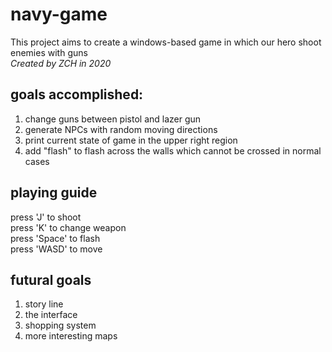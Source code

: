 # navy-game
This project aims to create a windows-based game in which our hero shoot enemies with guns  
*Created by ZCH in 2020*  
## goals accomplished:  
  1. change guns between pistol and lazer gun
  2. generate NPCs with random moving directions
  3. print current state of game in the upper right region
  4. add "flash" to flash across the walls which cannot be crossed in normal cases  
## playing guide
press 'J' to shoot  
press 'K' to change weapon  
press 'Space' to flash  
press 'WASD' to move  
## futural goals
  1. story line  
  2. the interface  
  3. shopping system  
  4. more interesting maps  
